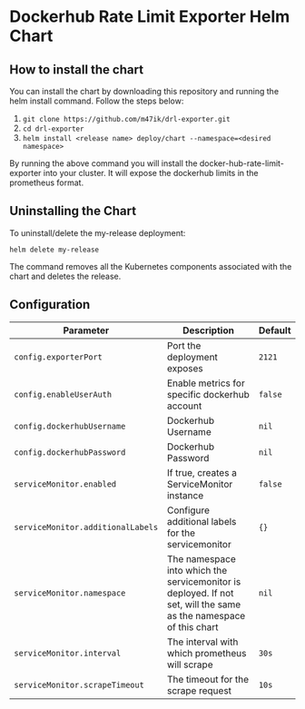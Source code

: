 # Dockerhub Rate Limit Exporter Helm Chart

## How to install the chart

You can install the chart by downloading this repository and running the helm install command. Follow the steps below:

1. `git clone https://github.com/m47ik/drl-exporter.git`
2. `cd drl-exporter`
3. `helm install <release name> deploy/chart --namespace=<desired namespace>`

By running the above command you will install the docker-hub-rate-limit-exporter into your cluster. It will expose the dockerhub limits in the prometheus format.

## Uninstalling the Chart

To uninstall/delete the my-release deployment:

```console
helm delete my-release
```

The command removes all the Kubernetes components associated with the chart and deletes the release.

## Configuration

| Parameter                         | Description                                                                                                       | Default |
| --------------------------------- | ----------------------------------------------------------------------------------------------------------------- | ------- |
| `config.exporterPort`             | Port the deployment exposes                                                                                       | `2121`    |
| `config.enableUserAuth`        | Enable metrics for specific dockerhub account                                                                                        | `false`     |
| `config.dockerhubUsername`        | Dockerhub Username                                                                                    | `nil`   |
| `config.dockerhubPassword`        | Dockerhub Password                                                                | `nil`   |
| `serviceMonitor.enabled`          | If true, creates a ServiceMonitor instance                                                                        | `false` |
| `serviceMonitor.additionalLabels` | Configure additional labels for the servicemonitor                                                                | `{}`    |
| `serviceMonitor.namespace`        | The namespace into which the servicemonitor is deployed. If not set, will the same as the namespace of this chart | `nil`   |
| `serviceMonitor.interval`         | The interval with which prometheus will scrape                                                                    | `30s`   |
| `serviceMonitor.scrapeTimeout`    | The timeout for the scrape request                                                                                | `10s`   |
